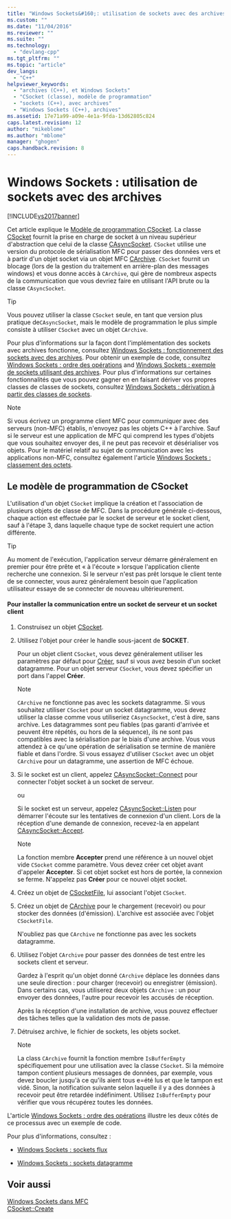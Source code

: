 ```yaml
---
title: "Windows Sockets&#160;: utilisation de sockets avec des archives | Microsoft Docs"
ms.custom: ""
ms.date: "11/04/2016"
ms.reviewer: ""
ms.suite: ""
ms.technology: 
  - "devlang-cpp"
ms.tgt_pltfrm: ""
ms.topic: "article"
dev_langs: 
  - "C++"
helpviewer_keywords: 
  - "archives (C++), et Windows Sockets"
  - "CSocket (classe), modèle de programmation"
  - "sockets (C++), avec archives"
  - "Windows Sockets (C++), archives"
ms.assetid: 17e71a99-a09e-4e1a-9fda-13d62805c824
caps.latest.revision: 12
author: "mikeblome"
ms.author: "mblome"
manager: "ghogen"
caps.handback.revision: 8
---
```

# Windows Sockets&#160;: utilisation de sockets avec des archives
[!INCLUDE[vs2017banner](../assembler/inline/includes/vs2017banner.md)]

Cet article explique le [Modèle de programmation CSocket](#_core_the_csocket_programming_model).  La classe [CSocket](../mfc/reference/csocket-class.md) fournit la prise en charge de socket à un niveau supérieur d'abstraction que celui de la classe [CAsyncSocket](../mfc/reference/casyncsocket-class.md).  `CSocket` utilise une version du protocole de sérialisation MFC pour passer des données vers et à partir d'un objet socket via un objet MFC [CArchive](../mfc/reference/carchive-class.md).  `CSocket` fournit un blocage \(lors de la gestion du traitement en arrière\-plan des messages windows\) et vous donne accès à `CArchive`, qui gère de nombreux aspects de la communication que vous devriez faire en utilisant l'API brute ou la classe `CAsyncSocket`.  
  
> [!TIP]
>  Vous pouvez utiliser la classe `CSocket` seule, en tant que version plus pratique de`CAsyncSocket`, mais le modèle de programmation le plus simple consiste à utiliser `CSocket` avec un objet `CArchive`.  
  
 Pour plus d'informations sur la façon dont l'implémentation des sockets avec archives fonctionne, consultez [Windows Sockets : fonctionnement des sockets avec des archives](../mfc/windows-sockets-how-sockets-with-archives-work.md).  Pour obtenir un exemple de code, consultez [Windows Sockets : ordre des opérations](../mfc/windows-sockets-sequence-of-operations.md) and [Windows Sockets : exemple de sockets utilisant des archives](../mfc/windows-sockets-example-of-sockets-using-archives.md).  Pour plus d'informations sur certaines fonctionnalités que vous pouvez gagner en en faisant dériver vos propres classes de classes de sockets, consultez [Windows Sockets : dérivation à partir des classes de sockets](../mfc/windows-sockets-deriving-from-socket-classes.md).  
  
> [!NOTE]
>  Si vous écrivez un programme client MFC pour communiquer avec des serveurs \(non\-MFC\) établis, n'envoyez pas les objets C\+\+ à l'archive.  Sauf si le serveur est une application de MFC qui comprend les types d'objets que vous souhaitez envoyer des, il ne peut pas recevoir et désérialiser vos objets.  Pour le matériel relatif au sujet de communication avec les applications non\-MFC, consultez également l'article [Windows Sockets : classement des octets](../mfc/windows-sockets-byte-ordering.md).  
  
##  <a name="_core_the_csocket_programming_model"></a> Le modèle de programmation de CSocket  
 L'utilisation d'un objet `CSocket` implique la création et l'association de plusieurs objets de classe de MFC.  Dans la procédure générale ci\-dessous, chaque action est effectuée par le socket de serveur et le socket client, sauf à l'étape 3, dans laquelle chaque type de socket requiert une action différente.  
  
> [!TIP]
>  Au moment de l'exécution, l'application serveur démarre généralement en premier pour être prête et « à l'écoute » lorsque l'application cliente recherche une connexion.  Si le serveur n'est pas prêt lorsque le client tente de se connecter, vous aurez généralement besoin que l'application utilisateur essaye de se connecter de nouveau ultérieurement.  
  
#### Pour installer la communication entre un socket de serveur et un socket client  
  
1.  Construisez un objet [CSocket](../mfc/reference/csocket-class.md).  
  
2.  Utilisez l'objet pour créer le handle sous\-jacent de **SOCKET**.  
  
     Pour un objet client `CSocket`, vous devez généralement utiliser les paramètres par défaut pour [Créer](../Topic/CAsyncSocket::Create.md), sauf si vous avez besoin d'un socket datagramme.  Pour un objet serveur `CSocket`, vous devez spécifier un port dans l'appel **Créer**.  
  
    > [!NOTE]
    >  `CArchive` ne fonctionne pas avec les sockets datagramme.  Si vous souhaitez utiliser `CSocket` pour un socket datagramme, vous devez utiliser la classe comme vous utiliseriez `CAsyncSocket`, c'est à dire, sans archive.  Les datagrammes sont peu fiables \(pas garanti d'arrivée et peuvent être répétés, ou hors de la séquence\), ils ne sont pas compatibles avec la sérialisation par le biais d'une archive.  Vous vous attendez à ce qu'une opération de sérialisation se termine de manière fiable et dans l'ordre.  Si vous essayez d'utiliser `CSocket` avec un objet `CArchive` pour un datagramme, une assertion de MFC échoue.  
  
3.  Si le socket est un client, appelez [CAsyncSocket::Connect](../Topic/CAsyncSocket::Connect.md) pour connecter l'objet socket à un socket de serveur.  
  
     ou  
  
     Si le socket est un serveur, appelez [CAsyncSocket::Listen](../Topic/CAsyncSocket::Listen.md) pour démarrer l'écoute sur les tentatives de connexion d'un client.  Lors de la réception d'une demande de connexion, recevez\-la en appelant [CAsyncSocket::Accept](../Topic/CAsyncSocket::Accept.md).  
  
    > [!NOTE]
    >  La fonction membre **Accepter** prend une référence à un nouvel objet vide `CSocket` comme paramètre.  Vous devez créer cet objet avant d'appeler **Accepter**.  Si cet objet socket est hors de portée, la connexion se ferme.  N'appelez pas **Créer** pour ce nouvel objet socket.  
  
4.  Créez un objet de [CSocketFile](../mfc/reference/csocketfile-class.md), lui associant l'objet `CSocket`.  
  
5.  Créez un objet de [CArchive](../mfc/reference/carchive-class.md) pour le chargement \(recevoir\) ou pour stocker des données \(d'émission\).  L'archive est associée avec l'objet `CSocketFile`.  
  
     N'oubliez pas que `CArchive` ne fonctionne pas avec les sockets datagramme.  
  
6.  Utilisez l'objet `CArchive` pour passer des données de test entre les sockets client et serveur.  
  
     Gardez à l'esprit qu'un objet donné `CArchive` déplace les données dans une seule direction : pour charger \(recevoir\) ou enregistrer \(émission\).  Dans certains cas, vous utiliserez deux objets `CArchive` : un pour envoyer des données, l'autre pour recevoir les accusés de réception.  
  
     Après la réception d'une installation de archive, vous pouvez effectuer des tâches telles que la validation des mots de passe.  
  
7.  Détruisez archive, le fichier de sockets, les objets socket.  
  
    > [!NOTE]
    >  La class `CArchive` fournit la fonction membre `IsBufferEmpty` spécifiquement pour une utilisation avec la classe `CSocket`.  Si la mémoire tampon contient plusieurs messages de données, par exemple, vous devez boucler jusqu'à ce qu'ils aient tous e\=été lus et que le tampon est vidé.  Sinon, la notification suivante selon laquelle il y a des données à recevoir peut être retardée indéfiniment.  Utilisez `IsBufferEmpty` pour vérifier que vous récupérez toutes les données.  
  
 L'article [Windows Sockets : ordre des opérations](../mfc/windows-sockets-sequence-of-operations.md) illustre les deux côtés de ce processus avec un exemple de code.  
  
 Pour plus d'informations, consultez :  
  
-   [Windows Sockets : sockets flux](../mfc/windows-sockets-stream-sockets.md)  
  
-   [Windows Sockets : sockets datagramme](../mfc/windows-sockets-datagram-sockets.md)  
  
## Voir aussi  
 [Windows Sockets dans MFC](../mfc/windows-sockets-in-mfc.md)   
 [CSocket::Create](../Topic/CSocket::Create.md)